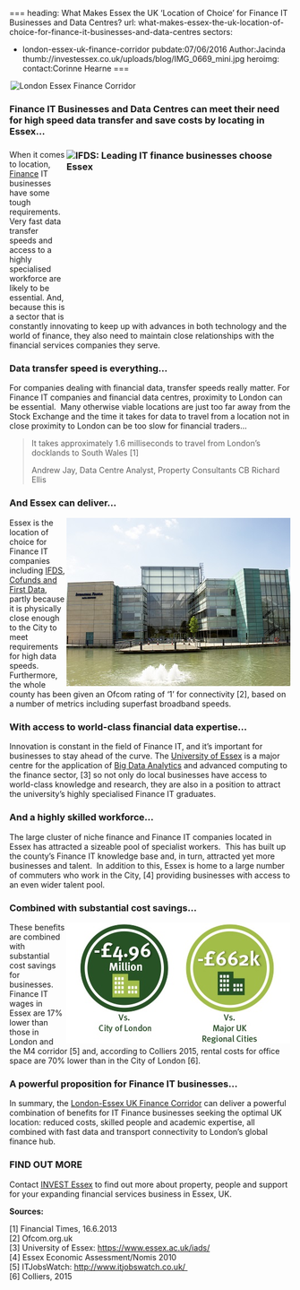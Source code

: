 ===
heading: What Makes Essex the UK ‘Location of Choice’ for Finance IT Businesses and Data Centres?
url: what-makes-essex-the-uk-location-of-choice-for-finance-it-businesses-and-data-centres
sectors:
  - london-essex-uk-finance-corridor 
pubdate:07/06/2016
Author:Jacinda
thumb://investessex.co.uk/uploads/blog/IMG_0669_mini.jpg
heroimg:
contact:Corinne Hearne
===
<p><img alt='London Essex Finance Corridor' src='http://www.investessex.co.uk/uploads/about/LEFC_Icon_V2.0-META_RGB_600px.jpg' style='width: 600px; height: 179px; margin-left: 2px; margin-right: 2px;'/></p><h3>Finance IT Businesses and Data Centres can meet their need for high speed data transfer and save costs by locating in Essex…</h3><h3><img alt='IFDS: Leading IT finance businesses choose Essex' src='http://www.investessex.co.uk/uploads/about/IMG_0669_700.jpg' style='width: 400px; margin-left: 2px; margin-right: 2px; float: right; height: 300px;'/></h3><p>When it comes to location, <a href='../sectors/london-essex-uk-finance-corridor' target='_blank'>Finance</a> IT businesses have some tough requirements. Very fast data transfer speeds and access to a highly specialised workforce are likely to be essential. And, because this is a sector that is constantly innovating to keep up with advances in both technology and the world of finance, they also need to maintain close relationships with the financial services companies they serve. </p><h3>Data transfer speed is everything…</h3><p>For companies dealing with financial data, transfer speeds really matter. For Finance IT companies and financial data centres, proximity to London can be essential.  Many otherwise viable locations are just too far away from the Stock Exchange and the time it takes for data to travel from a location not in close proximity to London can be too slow for financial traders... </p><blockquote><p>It takes approximately 1.6 milliseconds to travel from London’s docklands to South Wales [1]</p><p>Andrew Jay, Data Centre Analyst, Property Consultants CB Richard Ellis  </p></blockquote><h3><span style='line-height: 1.2;'>And Essex can deliver…</span></h3><p><img alt='IFDS' src='../uploads/blog/_IFDSHOUSE07027_Retouched_400.jpg' style='width: 400px; height: 300px; margin-left: 2px; margin-right: 2px; float: right;'/>Essex is the location of choice for Finance IT companies including <a href='http://investessex.co.uk/studies/case-studies/ifds' target='_blank'>IFDS</a>, <a href='the-london-advantage-without-the-costs-the-london-essex-uk-finance-corridor#.V1VgaTUrLIU' target='_blank'>Cofunds and First Data</a>, partly because it is physically close enough to the City to meet requirements for high data speeds. Furthermore, the whole county has been given an Ofcom rating of ‘1’ for connectivity [2], based on a number of metrics including superfast broadband speeds. </p><h3>With access to world-class financial data expertise…</h3><p>Innovation is constant in the field of Finance IT, and it’s important for businesses to stay ahead of the curve. The <a href='http://investessex.co.uk/studies/place-studies/university-of-essex' target='_blank'>University of Essex</a> is a major centre for the application of <a href='making-sense-of-big-data#.V1VguzUrLIU' target='_blank'>Big Data Analytics</a> and advanced computing to the finance sector, [3] so not only do local businesses have access to world-class knowledge and research, they are also in a position to attract the university’s highly specialised Finance IT graduates.</p><h3>And a highly skilled workforce…</h3><p>The large cluster of niche finance and Finance IT companies located in Essex has attracted a sizeable pool of specialist workers.  This has built up the county’s Finance IT knowledge base and, in turn, attracted yet more businesses and talent.  In addition to this, Essex is home to a large number of commuters who work in the City, [4] providing businesses with access to an even wider talent pool.  </p><h3>Combined with substantial cost savings…</h3><p><img alt='Essex rental cost savings' src='../uploads/blog/Essex_Annual_Rental_Cost_Savings_400.jpg' style='width: 400px; height: 216px; margin-left: 2px; margin-right: 2px; float: right;'/>These benefits are combined with substantial cost savings for businesses. Finance IT wages in Essex are 17% lower than those in London and the M4 corridor [5] and, according to Colliers 2015, rental costs for office space are 70% lower than in the City of London [6].  </p><h3>A powerful proposition for Finance IT businesses…</h3><p>In summary, the <a href='../sectors/london-essex-uk-finance-corridor' target='_blank'>London-Essex UK Finance Corridor</a> can deliver a powerful combination of benefits for IT Finance businesses seeking the optimal UK location: reduced costs, skilled people and academic expertise, all combined with fast data and transport connectivity to London’s global finance hub. </p><h3>FIND OUT MORE</h3><p>Contact <a href='../index.html' target='_blank'>INVEST Essex</a> to find out more about property, people and support for your expanding financial services business in Essex, UK.</p><p><strong>Sources:</strong></p><p>[1] Financial Times, 16.6.2013<br/>[2] Ofcom.org.uk<br/>[3] University of Essex: <a href='https://www.essex.ac.uk/iads/' target='_blank'>https://www.essex.ac.uk/iads/</a> <br/>[4] Essex Economic Assessment/Nomis 2010<br/>[5] ITJobsWatch: <a href='http://www.itjobswatch.co.uk/' target='_blank'>http://www.itjobswatch.co.uk/ </a><br/>[6] Colliers, 2015</p>